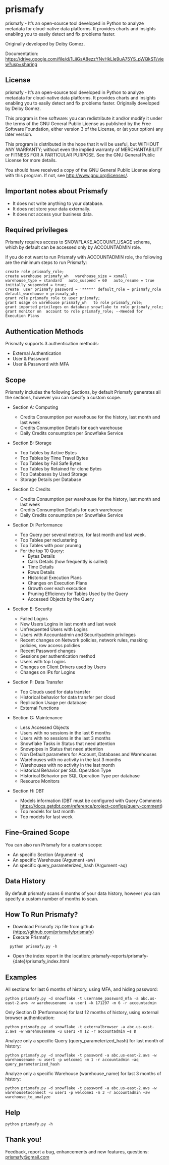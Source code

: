 # prismafy

  prismafy - It’s an open-source tool developed in Python to analyze metadata 
  for cloud-native data platforms. It provides charts and insights enabling you 
  to easily detect and fix problems faster. 
  
  Originally developed by Deiby Gomez.

  Documentation: https://drive.google.com/file/d/1LiiGsA8ezzYNvHkLIe9uA75YS_pWQkST/view?usp=sharing

## License

  prismafy - It’s an open-source tool developed in Python to analyze metadata 
  for cloud-native data platforms. It provides charts and insights enabling you 
  to easily detect and fix problems faster. Originally developed by Deiby Gomez.

  This program is free software: you can redistribute it and/or modify
  it under the terms of the GNU General Public License as published by
  the Free Software Foundation, either version 3 of the License, or
  (at your option) any later version.

  This program is distributed in the hope that it will be useful,
  but WITHOUT ANY WARRANTY; without even the implied warranty of
  MERCHANTABILITY or FITNESS FOR A PARTICULAR PURPOSE.  See the
  GNU General Public License for more details.

  You should have received a copy of the GNU General Public License
  along with this program.  If not, see <http://www.gnu.org/licenses/>.


## Important notes about Prismafy

- It does not write anything to your database.
- It does not store your data externally.
- It does not access your business data.

## Required privileges

  Prismafy requires access to SNOWFLAKE.ACCOUNT_USAGE schema, which by default can be accessed only by ACCOUNTADMIN role.

  If you do not want to run Prismafy with ACCOUNTADMIN role, the following are the minimum steps to run Prismafy:
  
  ```
  create role prismafy_role;
  create warehouse prismafy_wh   warehouse_size = xsmall   warehouse_type = standard   auto_suspend = 60   auto_resume = true   initially_suspended = true;
  create  user prismafy password = '*****' default_role = prismafy_role   default_warehouse = prismafy_wh;
  grant role prismafy_role to user prismafy; 
  grant usage on warehouse prismafy_wh   to role prismafy_role;
  grant imported privileges on database snowflake to role prismafy_role;
  grant monitor on  account to role prismafy_role; --Needed for Execution Plans
  ```  

## Authentication Methods

  Prismafy supports 3 authentication methods:

  - External Authentication
  - User & Password
  - User & Password with MFA

## Scope

  Prismafy includes the following Sections, by default Prismafy generates all the sections, however you can specify a custom scope. 

  - Section A: Computing

    - Credits Consumption per warehouse for the history, last month and last week
    - Credits Consumption Details for each warehouse
    - Daily Credits consumption per Snowflake Service

  - Section B: Storage

    - Top Tables by Active Bytes
    - Top Tables by Time Travel Bytes
    - Top Tables by Fail Safe Bytes
    - Top Tables by Retained for clone Bytes
    - Top Databases by Used Storage
    - Storage Details per Database

  - Section C: Credits

    - Credits Consumption per warehouse for the history, last month and last week
    - Credits Consumption Details for each warehouse
    - Daily Credits consumption per Snowflake Service

  - Section D: Performance

    - Top Query per several metrics, for last month and last week. 
    - Top Tables per reclustering  
    - Top Tables with poor pruning
    - For the top 10 Query:
      - Bytes Details 
      - Calls Details (how frequently is called)
      - Time Details
      - Rows Details 
      - Historical Execution Plans
      - Changes on Execution Plans 
      - Growth over each execution
      - Pruning Efficiency for Tables Used by the Query
      - Accessed Objects by the Query

  - Section E: Security

    - Failed Logins
    - New Users Logins in last month and last week
    - Unfrequented Users with Logins
    - Users with Accountadmin and Securityadmin privileges
    - Recent changes on Network policies, network rules, masking policies, row access polidies
    - Recent Password changes
    - Sessions per authentication method
    - Users with top Logins 
    - Changes on Client Drivers used by Users
    - Changes on IPs for Logins 

  - Section F: Data Transfer

    - Top Clouds used for data transfer
    - Historical behavior for data transfer per cloud
    - Replication Usage per database
    - External Functions

  - Section G: Maintenance

    - Less Accessed Objects
    - Users with no sessions in the last 6 months
    - Users with no sessions in the last 3 months
    - Snowflake Tasks in Status that need attention
    - Snowpipes in Status that need attention
    - Non Default parameters for Account, Databases and Warehouses
    - Warehouses with no activity in the last 3 months
    - Warehouses with no activity in the last month
    - Historical Behavior per SQL Operation Type
    - Historical Behavior per SQL Operation Type per database
    - Resource Monitors

  - Section H: DBT

    - Models information (DBT must be configured with Query Comments https://docs.getdbt.com/reference/project-configs/query-comment)
    - Top models for last month
    - Top models for last week


## Fine-Grained Scope

You can also run Prismafy for a custom scope:

  - An specific Section (Argument -s)
  - An specific Warehouse (Argument -aw)
  - An specific query_parameterized_hash (Argument -aq)

## Data History

  By default prismafy scans 6 months of your data history, however you can specify a custom number of months to scan.

## How To Run Prismafy?

  - Download Prismafy zip file from github (https://github.com/prismafy/prismafy)
  - Execute Prismafy:
  ```
    python prismafy.py -h
  ```
  - Open the index report in the location: prismafy-reports/prismafy-{date}/prismafy_index.html

## Examples

  All sections for last 6 months of history, using MFA, and hiding password:
  ```
  python prismafy.py -d snowflake -t username_password_mfa -a abc.us-east-2.aws -w warehousename -u user1 –k 171297 -m 6 -r accountadmin
  ```
  Only Section D (Performance) for last 12 months of history, using external browser authentication:
  ```
  python prismafy.py -d snowflake -t externalbrowser -a abc.us-east-2.aws -w warehousename -u user1 -m 12 -r accountadmin –s D
  ```
  Analyze only a specific Query (query_parameterized_hash) for last month of history:
  ```
  python prismafy.py -d snowflake -t password -a abc.us-east-2.aws -w warehousename -u user1 -p welcome1 -m 1 -r accountadmin –aq query_parameterized_hash
  ```
  Analyze only a specific Warehouse (warehouse_name) for last 3 months of history:
  ```
  python prismafy.py -d snowflake -t password -a abc.us-east-2.aws -w warehousetoconnect -u user1 -p welcome1 -m 3 -r accountadmin –aw warehouse_to_analyze
  ```
## Help
  ```
python prismafy.py -h
  ```
## Thank you!

Feedback, report a bug, enhancements and new features, questions: prismafy@gmail.com

